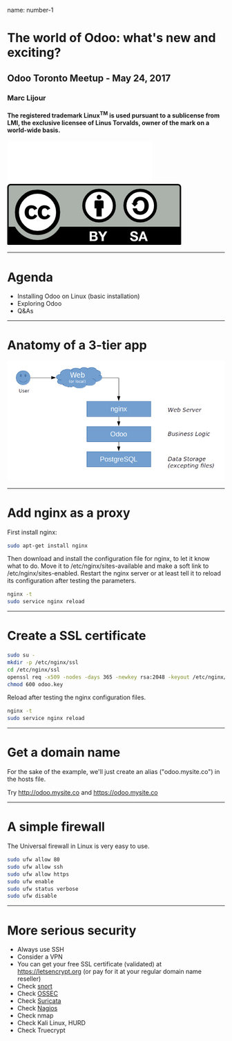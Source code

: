name: number-1
# The world of Odoo: what's new and exciting?
## Odoo Toronto Meetup - May 24, 2017
### Marc Lijour
#### The registered trademark Linux<sup>TM</sup> is used pursuant to a sublicense from LMI, the exclusive licensee of Linus Torvalds, owner of the mark on a world-wide basis.
![SFL](./pics/logo-sfl-blanc-rgb-72dpi.png)
![CC](./pics/CC-BY-SA-403x141.png)

---
# Agenda

- Installing Odoo on Linux (basic installation)
- Exploring Odoo
- Q&As

---
# Anatomy of a 3-tier app
![nginx](./pics/odoo-nginx.png)

---
# Add nginx as a proxy
First install nginx:
```bash
sudo apt-get install nginx
```
Then download and install the configuration file for nginx, to let it know what to do. Move it to /etc/nginx/sites-available and make a soft link to /etc/nginx/sites-enabled. Restart the nginx server or at least tell it to reload its configuration after testing the parameters.
```bash
nginx -t
sudo service nginx reload
```

---
# Create a SSL certificate
```bash
sudo su -
mkdir -p /etc/nginx/ssl
cd /etc/nginx/ssl
openssl req -x509 -nodes -days 365 -newkey rsa:2048 -keyout /etc/nginx/ssl/odoo.key -out /etc/nginx/ssl/odoo.crt
chmod 600 odoo.key
```
Reload after testing the nginx configuration files.
```bash
nginx -t
sudo service nginx reload
```

---
# Get a domain name
For the sake of the example, we'll just create an alias ("odoo.mysite.co") in the hosts file.

Try http://odoo.mysite.co and  https://odoo.mysite.co

---
# A simple firewall
The Universal firewall in Linux is very easy to use.

```bash
sudo ufw allow 80
sudo ufw allow ssh
sudo ufw allow https
sudo ufw enable
sudo ufw status verbose
sudo ufw disable
```
---
# More serious security
- Always use SSH
- Consider a VPN
- You can get your free SSL certificate (validated) at https://letsencrypt.org (or pay for it at your regular domain name reseller)
- Check [snort](https://www.snort.org/)
- Check [OSSEC](https://ossec.github.io/)
- Check [Suricata](https://suricata-ids.org/)
- Check [Nagios](https://www.nagios.org/)
- Check nmap
- Check Kali Linux, HURD
- Check Truecrypt
